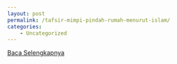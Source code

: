 ```yaml
---
layout: post
permalink: /tafsir-mimpi-pindah-rumah-menurut-islam/
categories:
    - Uncategorized
---
```


[Baca Selengkapnya](/08)